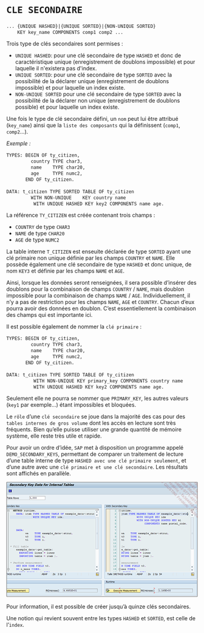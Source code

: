 # **`CLE SECONDAIRE`**

```JS
... {UNIQUE HASHED}|{UNIQUE SORTED}|{NON-UNIQUE SORTED}
    KEY key_name COMPONENTS comp1 comp2 ...
```

Trois type de clés secondaires sont permises :

- `UNIQUE HASHED`: pour une clé secondaire de type `HASHED` et donc de caractéristique unique (enregistrement de doublons impossible) et pour laquelle il n'existera pas d'index.
- `UNIQUE SORTED`: pour une clé secondaire de type `SORTED` avec la possibilité de la déclarer unique (enregistrement de doublons impossible) et pour laquelle un index existe.
- `NON-UNIQUE SORTED` pour une clé secondaire de type `SORTED` avec la possibilité de la déclarer non unique (enregistrement de doublons possible) et pour laquelle un index existe.

Une fois le type de clé secondaire défini, un `nom` peut lui être attribué (`key_name`) ainsi que la `liste des composants` qui la définissent (`comp1`, `comp2`...).

_Exemple :_

```JS
TYPES: BEGIN OF ty_citizen,
         country TYPE char3,
         name    TYPE char20,
         age     TYPE numc2,
       END OF ty_citizen.

DATA: t_citizen TYPE SORTED TABLE OF ty_citizen
         WITH NON-UNIQUE    KEY country name
          WITH UNIQUE HASHED KEY key2 COMPONENTS name age.
```

La référence `TY_CITIZEN` est créée contenant trois champs :

- `COUNTRY` de type `CHAR3`
- `NAME` de type `CHAR20`
- `AGE` de type `NUMC2`

La table interne `T_CITIZEN` est enseuite déclarée de type `SORTED` ayant une clé primaire non unique définie par les champs `COUNTRY` et `NAME`. Elle possède également une clé secondaire de type `HASHED` et donc unique, de nom `KEY3` et définie par les champs `NAME` et `AGE`.

Ainsi, lorsque les données seront renseignées, il sera possible d’insérer des doublons pour la combinaison de champs `COUNTRY` / `NAME`, mais doublon impossible pour la combinaison de champs `NAME` / `AGE`. Individuellement, il n’y a pas de restriction pour les champs `NAME`, `AGE` et `COUNTRY`. Chacun d’eux pourra avoir des données en doublon. C’est essentiellement la combinaison des champs qui est importante ici.

Il est possible également de nommer la `clé primaire` :

```JS
TYPES: BEGIN OF ty_citizen,
         country TYPE char3,
         name    TYPE char20,
         age     TYPE numc2,
       END OF ty_citizen.

DATA: t_citizen TYPE SORTED TABLE OF ty_citizen
          WITH NON-UNIQUE KEY primary_key COMPONENTS country name
          WITH UNIQUE HASHED KEY key2 COMPONENTS name age.
```

Seulement elle ne pourra se nommer que `PRIMARY_KEY`, les autres valeurs (`key1` par exemple...) étant impossibles et bloquées.

Le `rôle` d’une `clé secondaire` se joue dans la majorité des cas pour des `tables internes de gros volume` dont les accès en lecture sont très fréquents. Bien qu’elle puisse utiliser une grande quantité de mémoire système, elle reste très utile et rapide.

Pour avoir un ordre d’idée, `SAP` met à disposition un programme appelé `DEMO_SECONDARY_KEYS`, permettant de comparer un traitement de lecture d’une table interne de type `HASHED avec une clé primaire seulement`, et d’une autre avec une `clé primaire et une clé secondaire`. Les résultats sont affichés en parallèle.

![](../00_Ressources/07_07_01.png)

Pour information, il est possible de créer jusqu’à quinze clés secondaires.

Une notion qui revient souvent entre les types `HASHED` et `SORTED`, est celle de l’`index`.

